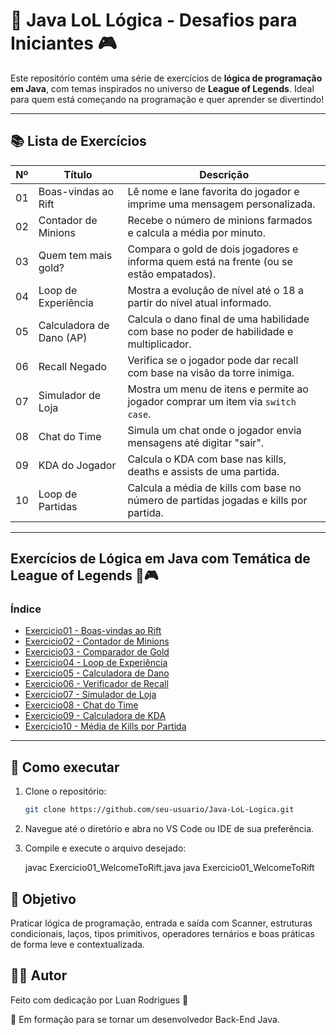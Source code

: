 # 🧠 Java LoL Lógica - Desafios para Iniciantes 🎮

Este repositório contém uma série de exercícios de **lógica de programação em Java**, com temas inspirados no universo de **League of Legends**. Ideal para quem está começando na programação e quer aprender se divertindo!

---

## 📚 Lista de Exercícios

| Nº  | Título                       | Descrição                                                                                  |
|-----|------------------------------|--------------------------------------------------------------------------------------------|
| 01  | Boas-vindas ao Rift          | Lê nome e lane favorita do jogador e imprime uma mensagem personalizada.                   |
| 02  | Contador de Minions          | Recebe o número de minions farmados e calcula a média por minuto.                          |
| 03  | Quem tem mais gold?          | Compara o gold de dois jogadores e informa quem está na frente (ou se estão empatados).    |
| 04  | Loop de Experiência          | Mostra a evolução de nível até o 18 a partir do nível atual informado.                     |
| 05  | Calculadora de Dano (AP)     | Calcula o dano final de uma habilidade com base no poder de habilidade e multiplicador.    |
| 06  | Recall Negado                | Verifica se o jogador pode dar recall com base na visão da torre inimiga.                  |
| 07  | Simulador de Loja            | Mostra um menu de itens e permite ao jogador comprar um item via `switch case`.            |
| 08  | Chat do Time                 | Simula um chat onde o jogador envia mensagens até digitar "sair".                          |
| 09  | KDA do Jogador               | Calcula o KDA com base nas kills, deaths e assists de uma partida.                         |
| 10  | Loop de Partidas             | Calcula a média de kills com base no número de partidas jogadas e kills por partida.       |

---

## Exercícios de Lógica em Java com Temática de League of Legends 🧠🎮

### Índice
- [Exercicio01 - Boas-vindas ao Rift](src/Exercicio01_WelcomeToRift.java)
- [Exercicio02 - Contador de Minions](src/Exercicio02_MinionCounter.java)
- [Exercicio03 - Comparador de Gold](src/Exercicio03_GoldComparator.java)
- [Exercicio04 - Loop de Experiência](src/Exercicio04_LevelUpLoop.java)
- [Exercicio05 - Calculadora de Dano](src/Exercicio05_DamageCalculator.java)
- [Exercicio06 - Verificador de Recall](src/Exercicio06_RecallCheck.java)
- [Exercicio07 - Simulador de Loja](src/Exercicio07_ShopSimulator.java)
- [Exercicio08 - Chat do Time](src/Exercicio08_TeamChatSimulator.java)
- [Exercicio09 - Calculadora de KDA](src/Exercicio09_KDACalculator.java)
- [Exercicio10 - Média de Kills por Partida](src/Exercicio10_MatchKillAverage.java)


---

## 🚀 Como executar

1. Clone o repositório: 

   ```bash
   git clone https://github.com/seu-usuario/Java-LoL-Logica.git

2. Navegue até o diretório e abra no VS Code ou IDE de sua preferência.

3. Compile e execute o arquivo desejado:

    javac Exercicio01_WelcomeToRift.java
    java Exercicio01_WelcomeToRift

## 🎯 Objetivo

Praticar lógica de programação, entrada e saída com Scanner, estruturas condicionais, laços, tipos primitivos, operadores ternários e boas práticas de forma leve e contextualizada.

## 👨‍💻 Autor

Feito com dedicação por Luan Rodrigues 🧙

🎯 Em formação para se tornar um desenvolvedor Back-End Java.
